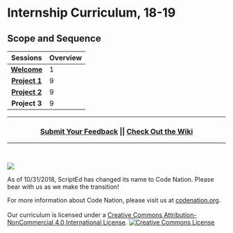 # Internship Curriculum, 18-19

## Scope and Sequence

| Sessions | Overview|
|:-------:|------|
| [**Welcome**](units/unit0) | 1 | In this unit, coders will get to know their company, their instructors and their classmates.    Coders will review important routines, procedures and documents. Coders will complete a beginning of year challenge to review HTML, CSS, and Javascript from the Foundations and Advanced courses.|
| [**Project 1**](units/unit1) | 9 |In this unit, coders will work in pairs to build a project using HTML, CSS, JS and Firebase. Student will build and MVP for a project that takes in a user input, stores it in a database, then retrieves the data and displays it on the screen. This project is intended to highlight some important aspects of goal setting and project management. The project will culminate in a final presentation.|
| [**Project 2**](units/unit2)| 9 | In this unit, coders will work in pairs to build a project using HTML, CSS, React, and Firebase. Coders will follow the specifications to build out the front-end for the Kahoot style question game that displays a question and the possible answers, allows a user to choose answer and determine whether the are right or wrong. This project is intended to highlight some important aspects of goal setting and project management. The project will culminate in a final presentation.|
| **Project 3**| 9 | This unit is currently under construction. Please check back soon for updates.|

----
<h3 align="center"><a href="https://docs.google.com/forms/d/e/1FAIpQLSeLpI-m6UKvIxk97F8R1iidFRaYXJ3dfcUuIjx2Pz0WMfO1SA/viewform">Submit Your Feedback</a> || <a href="https://github.com/ScriptEdcurriculum/curriculum18-19/wiki">Check Out the Wiki</a> </h3>

----
<br>
<p> <img src="https://i.imgur.com/lYodTLP.png?1" ></p>
As of 10/31/2018, ScriptEd has changed its name to Code Nation.  Please bear with us as we make the transition!
  
For more information about Code Nation, please visit us at <a href="https://www.codenation.org">codenation.org</a>.
<br>
<br>
Our curriculum is licensed under a <a rel="license" href="http://creativecommons.org/licenses/by-nc/4.0/">Creative Commons Attribution-NonCommercial 4.0 International License</a>. 
<a rel="license" href="http://creativecommons.org/licenses/by-nc/4.0/"><img alt="Creative Commons License" style="border-width:0" src="https://i.creativecommons.org/l/by-nc/4.0/88x31.png" /></a>
